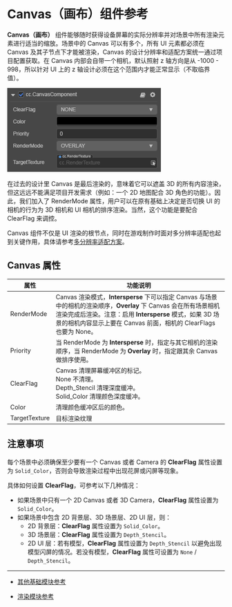 # Canvas（画布）组件参考

**Canvas（画布）** 组件能够随时获得设备屏幕的实际分辨率并对场景中所有渲染元素进行适当的缩放。场景中的 Canvas 可以有多个，所有 UI 元素都必须在 Canvas 及其子节点下才能被渲染，Canvas 的设计分辨率和适配方案统一通过项目配置获取。在 Canvas 内部会自带一个相机，默认照射 z 轴方向是从 -1000 - 998，所以针对 UI 上的 z 轴设计必须在这个范围内才能正常显示（不取临界值）。

![](canvas/canvas.png)

在过去的设计里 Canvas 是最后渲染的，意味着它可以遮盖 3D 的所有内容渲染，但这远远不能满足项目开发需求（例如：一个 2D 地图配合 3D 角色的功能）。因此，我们加入了 RenderMode 属性，用户可以在原有基础上决定是否切换 UI 的相机的行为为 3D 相机和 UI 相机的排序渲染。当然，这个功能是要配合 ClearFlag 来调控。

Canvas 组件不仅是 UI 渲染的根节点，同时在游戏制作时面对多分辨率适配也起到关键作用，具体请参考[多分辨率适配方案](../engine/multi-resolution.md)。

## Canvas 属性

| 属性           | 功能说明                                                 |
| -------------- | -----------                                            |
| RenderMode    | Canvas 渲染模式，**Intersperse** 下可以指定 Canvas 与场景中的相机的渲染顺序，**Overlay** 下 Canvas 会在所有场景相机渲染完成后渲染。注意：启用 **Intersperse** 模式，如果 3D 场景的相机内容显示上要在 Canvas 前面，相机的 ClearFlags 也要为 None。
| Priority       | 当 RenderMode 为 **Intersperse** 时，指定与其它相机的渲染顺序，当 RenderMode 为 **Overlay** 时，指定跟其余 Canvas 做排序使用。
| ClearFlag     | Canvas 清理屏幕缓冲区的标记。<br>None 不清理。<br>Depth_Stencil 清理深度缓冲。<br>Solid_Color 清理颜色深度缓冲。
| Color     | 清理颜色缓冲区后的颜色。
| TargetTexture | 目标渲染纹理

## 注意事项

每个场景中必须确保至少要有一个 Canvas 或者 Camera 的 **ClearFlag** 属性设置为 `Solid_Color`，否则会导致渲染过程中出现花屏或闪屏等现象。

具体如何设置 **ClearFlag**，可参考以下几种情况：

- 如果场景中只有一个 2D Canvas 或者 3D Camera，**ClearFlag** 属性设置为 `Solid_Color`。
- 如果场景中包含 2D 背景层、3D 场景层、2D UI 层，则：
  - 2D 背景层：**ClearFlag** 属性设置为 `Solid_Color`。
  - 3D 场景层：**ClearFlag** 属性设置为 `Depth_Stencil`。
  - 2D UI 层：若有模型，**ClearFlag** 属性设置为 `Depth_Stencil` 以避免出现模型闪屏的情况。若没有模型，**ClearFlag** 属性可设置为 `None` / `Depth_Stencil`。

---

- [其他基础模块参考](base-component.md)

- [渲染模块参考](render-component.md)
